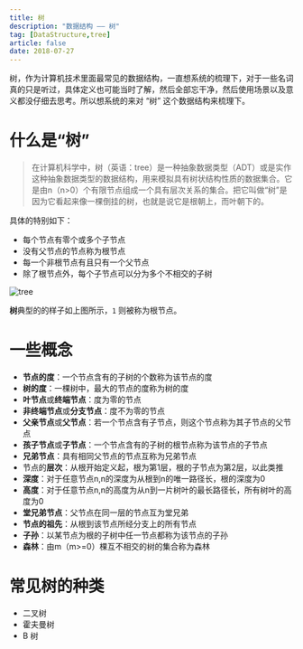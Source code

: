 ```yaml
---
title: 树
description: "数据结构 —— 树"
tag: [DataStructure,tree]
article: false
date: 2018-07-27
---
```


树，作为计算机技术里面最常见的数据结构，一直想系统的梳理下，对于一些名词真的只是听过，具体定义也可能当时了解，然后全部忘干净，然后使用场景以及意义都没仔细去思考。所以想系统的来对 “树” 这个数据结构来梳理下。

# 什么是“树”

> 在计算机科学中，树（英语：tree）是一种抽象数据类型（ADT）或是实作这种抽象数据类型的数据结构，用来模拟具有树状结构性质的数据集合。它是由n（n>0）个有限节点组成一个具有层次关系的集合。把它叫做“树”是因为它看起来像一棵倒挂的树，也就是说它是根朝上，而叶朝下的。

具体的特别如下：

* 每个节点有零个或多个子节点
* 没有父节点的节点称为根节点
* 每一个非根节点有且只有一个父节点
* 除了根节点外，每个子节点可以分为多个不相交的子树

![tree](https://image-1257141638.cos.ap-guangzhou.myqcloud.com/post/tree.png)

**树**典型的的样子如上图所示，`1` 则被称为根节点。



# 一些概念

* **节点的度**：一个节点含有的子树的个数称为该节点的度
* **树的度**：一棵树中，最大的节点的度称为树的度
* **叶节点**或**终端节点**：度为零的节点
* **非终端节点**或**分支节点**：度不为零的节点
* **父亲节点**或**父节点**：若一个节点含有子节点，则这个节点称为其子节点的父节点
* **孩子节点**或**子节点**：一个节点含有的子树的根节点称为该节点的子节点
* **兄弟节点**：具有相同父节点的节点互称为兄弟节点
* 节点的**层次**：从根开始定义起，根为第1层，根的子节点为第2层，以此类推
* **深度**：对于任意节点n,n的深度为从根到n的唯一路径长，根的深度为0
* **高度**：对于任意节点n,n的高度为从n到一片树叶的最长路径长，所有树叶的高度为0
* **堂兄弟节点**：父节点在同一层的节点互为堂兄弟
* **节点的祖先**：从根到该节点所经分支上的所有节点
* **子孙**：以某节点为根的子树中任一节点都称为该节点的子孙
* **森林**：由m（m>=0）棵互不相交的树的集合称为森林



# 常见树的种类

* 二叉树
* 霍夫曼树
* B 树

